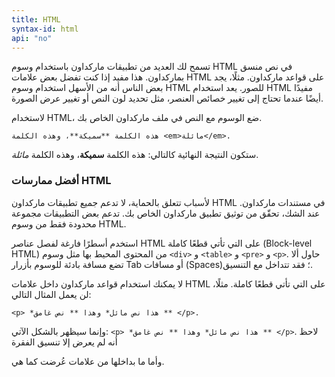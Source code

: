 ```yaml
---
title: HTML
syntax-id: html
api: "no"
---
```


تسمح لك العديد من تطبيقات ماركداون باستخدام وسوم HTML في نص منسق بماركداون. هذا مفيد إذا كنت تفضل بعض علامات HTML على قواعد ماركداون. مثلًا، يجد بعض الناس أنه من الأسهل استخدام وسوم HTML للصور. يعد استخدام HTML مفيدًا أيضًا عندما تحتاج إلى تغيير خصائص العنصر، مثل تحديد لون النص أو تغيير عرض الصورة.

لاستخدام HTML، ضع الوسوم مع النص في ملف ماركداون الخاص بك.

```
هذه الكلمة **سميكة**، وهذه الكلمة <em>مائلة</em>.
```

ستكون النتيجة النهائية كالتالي:
هذه الكلمة **سميكة**، وهذه الكلمة <em>مائلة</em>.

### أفضل ممارسات HTML

لأسباب تتعلق بالحماية، لا تدعم جميع تطبيقات ماركداون HTML في مستندات ماركداون. عند الشك، تحقّق من توثيق تطبيق ماركداون الخاص بك. تدعم بعض التطبيقات مجموعة محدودة فقط من وسوم HTML.

استخدم أسطرًا فارغة لفصل عناصر HTML على التي تأتي قطعًا كاملة (Block-level HTML) من المحتوى المحيط بها مثل وسوم `<div>` و `<table>` و `<pre>` و `<p>`. حاول ألا تضع مسافة بادئة للوسوم بأزرار Tab أو مسافات (Spaces)؛ فقد تتداخل مع التنسيق.

لا يمكنك استخدام قواعد ماركداون داخل علامات HTML على التي تأتي قطعًا كاملة. مثلًا، لن يعمل المثال التالي:

```
<p> *هذا نص مائل* وهذا ** نص غامق ** </p>.
```

وإنما سيظهر بالشكل الآتي:
`<p> *هذا نص مائل* وهذا ** نص غامق ** </p>`.
لاحظ أنه لم يعرض إلا تنسيق الفقرة <p> وأما ما بداخلها من علامات عُرضت كما هي.
